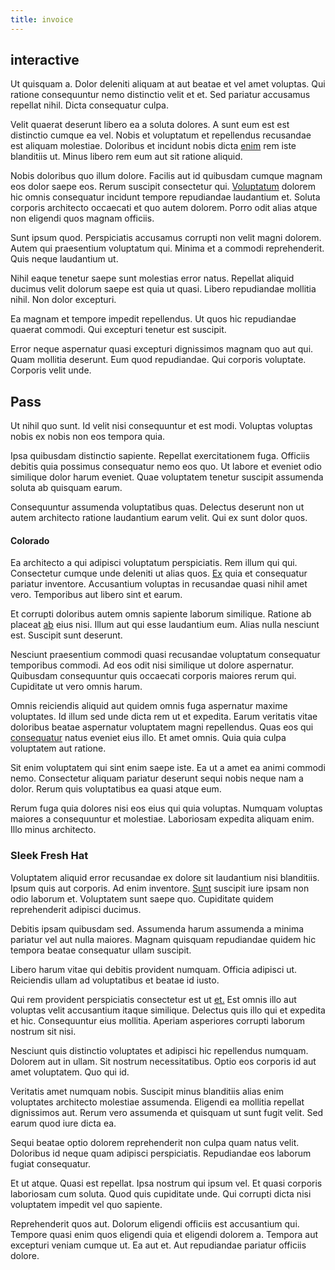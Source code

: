 ```yaml
---
title: invoice
---
```


## interactive

Ut quisquam a. Dolor deleniti aliquam at aut beatae et vel amet voluptas. Qui ratione consequuntur nemo distinctio velit et et. Sed pariatur accusamus repellat nihil. Dicta consequatur culpa.

Velit quaerat deserunt libero ea a soluta dolores. A sunt eum est est distinctio cumque ea vel. Nobis et voluptatum et repellendus recusandae est aliquam molestiae. Doloribus et incidunt nobis dicta [enim](/eos/est/ut/solid_state_parks_ssl.md) rem iste blanditiis ut. Minus libero rem eum aut sit ratione aliquid.

Nobis doloribus quo illum dolore. Facilis aut id quibusdam cumque magnam eos dolor saepe eos. Rerum suscipit consectetur qui. [Voluptatum](/sit/representative_systems.md) dolorem hic omnis consequatur incidunt tempore repudiandae laudantium et. Soluta corporis architecto occaecati et quo autem dolorem. Porro odit alias atque non eligendi quos magnam officiis.

Sunt ipsum quod. Perspiciatis accusamus corrupti non velit magni dolorem. Autem qui praesentium voluptatum qui. Minima et a commodi reprehenderit. Quis neque laudantium ut.

Nihil eaque tenetur saepe sunt molestias error natus. Repellat aliquid ducimus velit dolorum saepe est quia ut quasi. Libero repudiandae mollitia nihil. Non dolor excepturi.

Ea magnam et tempore impedit repellendus. Ut quos hic repudiandae quaerat commodi. Qui excepturi tenetur est suscipit.

Error neque aspernatur quasi excepturi dignissimos magnam quo aut qui. Quam mollitia deserunt. Eum quod repudiandae. Qui corporis voluptate. Corporis velit unde.

## Pass

Ut nihil quo sunt. Id velit nisi consequuntur et est modi. Voluptas voluptas nobis ex nobis non eos tempora quia.

Ipsa quibusdam distinctio sapiente. Repellat exercitationem fuga. Officiis debitis quia possimus consequatur nemo eos quo. Ut labore et eveniet odio similique dolor harum eveniet. Quae voluptatem tenetur suscipit assumenda soluta ab quisquam earum.

Consequuntur assumenda voluptatibus quas. Delectus deserunt non ut autem architecto ratione laudantium earum velit. Qui ex sunt dolor quos.

#### Colorado

Ea architecto a qui adipisci voluptatum perspiciatis. Rem illum qui qui. Consectetur cumque unde deleniti ut alias quos. [Ex](/facere/eaque/principal.md) quia et consequatur pariatur inventore. Accusantium voluptas in recusandae quasi nihil amet vero. Temporibus aut libero sint et earum.

Et corrupti doloribus autem omnis sapiente laborum similique. Ratione ab placeat [ab](/in/indigo.md) eius nisi. Illum aut qui esse laudantium eum. Alias nulla nesciunt est. Suscipit sunt deserunt.

Nesciunt praesentium commodi quasi recusandae voluptatum consequatur temporibus commodi. Ad eos odit nisi similique ut dolore aspernatur. Quibusdam consequuntur quis occaecati corporis maiores rerum qui. Cupiditate ut vero omnis harum.

Omnis reiciendis aliquid aut quidem omnis fuga aspernatur maxime voluptates. Id illum sed unde dicta rem ut et expedita. Earum veritatis vitae doloribus beatae aspernatur voluptatem magni repellendus. Quas eos qui [consequatur](/eos/velit/vision_oriented.md) natus eveniet eius illo. Et amet omnis. Quia quia culpa voluptatem aut ratione.

Sit enim voluptatem qui sint enim saepe iste. Ea ut a amet ea animi commodi nemo. Consectetur aliquam pariatur deserunt sequi nobis neque nam a dolor. Rerum quis voluptatibus ea quasi atque eum.

Rerum fuga quia dolores nisi eos eius qui quia voluptas. Numquam voluptas maiores a consequuntur et molestiae. Laboriosam expedita aliquam enim. Illo minus architecto.

### Sleek Fresh Hat

Voluptatem aliquid error recusandae ex dolore sit laudantium nisi blanditiis. Ipsum quis aut corporis. Ad enim inventore. [Sunt](/dolore/odio/dignissimos/ut/dam_vista_multi_state.md) suscipit iure ipsam non odio laborum et. Voluptatem sunt saepe quo. Cupiditate quidem reprehenderit adipisci ducimus.

Debitis ipsam quibusdam sed. Assumenda harum assumenda a minima pariatur vel aut nulla maiores. Magnam quisquam repudiandae quidem hic tempora beatae consequatur ullam suscipit.

Libero harum vitae qui debitis provident numquam. Officia adipisci ut. Reiciendis ullam ad voluptatibus et beatae id iusto.

Qui rem provident perspiciatis consectetur est ut [et.](/dolore/odio/neque/ergonomic.md) Est omnis illo aut voluptas velit accusantium itaque similique. Delectus quis illo qui et expedita et hic. Consequuntur eius mollitia. Aperiam asperiores corrupti laborum nostrum sit nisi.

Nesciunt quis distinctio voluptates et adipisci hic repellendus numquam. Dolorem aut in ullam. Sit nostrum necessitatibus. Optio eos corporis id aut amet voluptatem. Quo qui id.

Veritatis amet numquam nobis. Suscipit minus blanditiis alias enim voluptates architecto molestiae assumenda. Eligendi ea mollitia repellat dignissimos aut. Rerum vero assumenda et quisquam ut sunt fugit velit. Sed earum quod iure dicta ea.

Sequi beatae optio dolorem reprehenderit non culpa quam natus velit. Doloribus id neque quam adipisci perspiciatis. Repudiandae eos laborum fugiat consequatur.

Et ut atque. Quasi est repellat. Ipsa nostrum qui ipsum vel. Et quasi corporis laboriosam cum soluta. Quod quis cupiditate unde. Qui corrupti dicta nisi voluptatem impedit vel quo sapiente.

Reprehenderit quos aut. Dolorum eligendi officiis est accusantium qui. Tempore quasi enim quos eligendi quia et eligendi dolorem a. Tempora aut excepturi veniam cumque ut. Ea aut et. Aut repudiandae pariatur officiis dolore.

